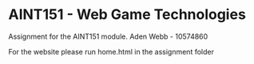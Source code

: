 # AINT151 - Web Game Technologies
Assignment for the AINT151 module.
Aden Webb - 10574860

For the website please run home.html in the assignment folder
